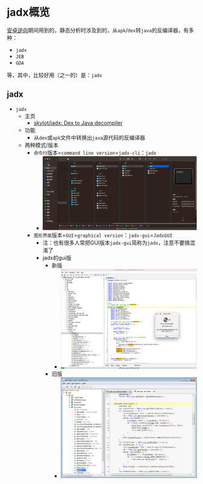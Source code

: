 # jadx概览

[安卓逆向](https://book.crifan.org/books/android_reverse_dev/website/)期间用到的，静态分析时涉及到的，从`apk`/`dex`转`java`的反编译器，有多种：

* `jadx`
* `JEB`
* `GDA`

等，其中，比较好用（之一的）是：`jadx`

## jadx

* `jadx`
  * 主页
    * [skylot/jadx: Dex to Java decompiler](https://github.com/skylot/jadx)
  * 功能
    * 从`dex`或`apk`文件中转换出`java`源代码的反编译器
  * 两种模式/版本
    * `命令行`版本=`command line version`=`jadx-cli`：`jadx`
      * ![jadx_cli_file](../assets/img/jadx_cli_file.png)
    * `图形界面`版本=`GUI`=`graphical version`：`jadx-gui`=`JadxGUI`
      * 注：也有很多人常把GUI版本`jadx-gui`简称为`jadx`，注意不要搞混淆了
      * jadx的gui版
        * 新版
          * ![jadx_gui_new_version](../assets/img/jadx_gui_new_version.png)
        * 旧版
          * ![jadx_gui_screenshot](../assets/img/jadx_gui_screenshot.png)
